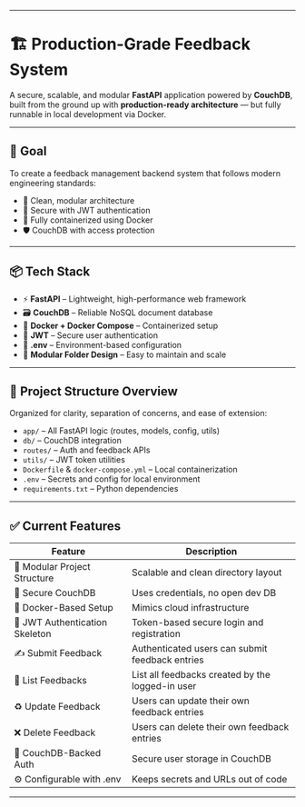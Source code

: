 
---

# 🏗️ Production-Grade Feedback System

A secure, scalable, and modular **FastAPI** application powered by **CouchDB**, built from the ground up with **production-ready architecture** — but fully runnable in local development via Docker.

---

## 🎯 Goal

To create a feedback management backend system that follows modern engineering standards:

* 🧱 Clean, modular architecture
* 🔐 Secure with JWT authentication
* 🐳 Fully containerized using Docker
* 🛡️ CouchDB with access protection

---

## 📦 Tech Stack

* ⚡ **FastAPI** – Lightweight, high-performance web framework
* 🗃️ **CouchDB** – Reliable NoSQL document database
* 🐳 **Docker + Docker Compose** – Containerized setup
* 🔑 **JWT** – Secure user authentication
* 📁 **.env** – Environment-based configuration
* 🧪 **Modular Folder Design** – Easy to maintain and scale

---

## 🧱 Project Structure Overview

Organized for clarity, separation of concerns, and ease of extension:

* `app/` – All FastAPI logic (routes, models, config, utils)
* `db/` – CouchDB integration
* `routes/` – Auth and feedback APIs
* `utils/` – JWT token utilities
* `Dockerfile` & `docker-compose.yml` – Local containerization
* `.env` – Secrets and config for local environment
* `requirements.txt` – Python dependencies

---

## ✅ Current Features 

| Feature                             | Description                                      |
| ----------------------------------- | ------------------------------------------------ |
| 🧱 Modular Project Structure        | Scalable and clean directory layout              |
| 🔐 Secure CouchDB                   | Uses credentials, no open dev DB                 |
| 🐳 Docker-Based Setup               | Mimics cloud infrastructure                      |
| 🔑 JWT Authentication Skeleton      | Token-based secure login and registration        |
| ✍️ Submit Feedback                  | Authenticated users can submit feedback entries  |
| 📜 List Feedbacks                   | List all feedbacks created by the logged-in user |
| ♻️ Update Feedback                  | Users can update their own feedback entries      |
| ❌ Delete Feedback                  | Users can delete their own feedback entries     |
| 💾 CouchDB-Backed Auth              | Secure user storage in CouchDB                   |
| ⚙️ Configurable with .env           | Keeps secrets and URLs out of code               |

---
